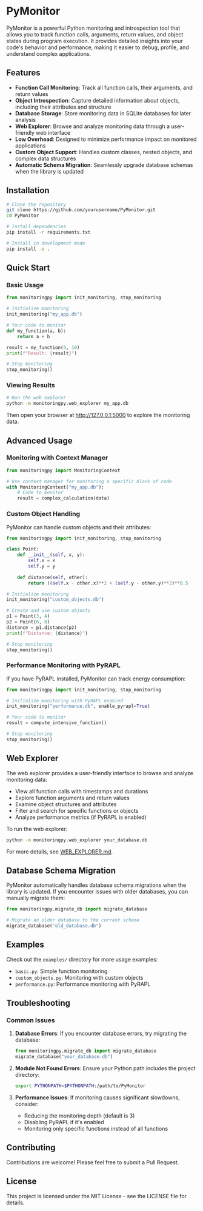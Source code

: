 # PyMonitor

PyMonitor is a powerful Python monitoring and introspection tool that allows you to track function calls, arguments, return values, and object states during program execution. It provides detailed insights into your code's behavior and performance, making it easier to debug, profile, and understand complex applications.

## Features

- **Function Call Monitoring**: Track all function calls, their arguments, and return values
- **Object Introspection**: Capture detailed information about objects, including their attributes and structure
- **Database Storage**: Store monitoring data in SQLite databases for later analysis
- **Web Explorer**: Browse and analyze monitoring data through a user-friendly web interface
- **Low Overhead**: Designed to minimize performance impact on monitored applications
- **Custom Object Support**: Handles custom classes, nested objects, and complex data structures
- **Automatic Schema Migration**: Seamlessly upgrade database schemas when the library is updated

## Installation

```bash
# Clone the repository
git clone https://github.com/yourusername/PyMonitor.git
cd PyMonitor

# Install dependencies
pip install -r requirements.txt

# Install in development mode
pip install -e .
```

## Quick Start

### Basic Usage

```python
from monitoringpy import init_monitoring, stop_monitoring

# Initialize monitoring
init_monitoring("my_app.db")

# Your code to monitor
def my_function(a, b):
    return a + b

result = my_function(5, 10)
print(f"Result: {result}")

# Stop monitoring
stop_monitoring()
```

### Viewing Results

```bash
# Run the web explorer
python -m monitoringpy.web_explorer my_app.db
```

Then open your browser at http://127.0.0.1:5000 to explore the monitoring data.

## Advanced Usage

### Monitoring with Context Manager

```python
from monitoringpy import MonitoringContext

# Use context manager for monitoring a specific block of code
with MonitoringContext("my_app.db"):
    # Code to monitor
    result = complex_calculation(data)
```

### Custom Object Handling

PyMonitor can handle custom objects and their attributes:

```python
from monitoringpy import init_monitoring, stop_monitoring

class Point:
    def __init__(self, x, y):
        self.x = x
        self.y = y
        
    def distance(self, other):
        return ((self.x - other.x)**2 + (self.y - other.y)**2)**0.5

# Initialize monitoring
init_monitoring("custom_objects.db")

# Create and use custom objects
p1 = Point(3, 4)
p2 = Point(6, 8)
distance = p1.distance(p2)
print(f"Distance: {distance}")

# Stop monitoring
stop_monitoring()
```

### Performance Monitoring with PyRAPL

If you have PyRAPL installed, PyMonitor can track energy consumption:

```python
from monitoringpy import init_monitoring, stop_monitoring

# Initialize monitoring with PyRAPL enabled
init_monitoring("performance.db", enable_pyrapl=True)

# Your code to monitor
result = compute_intensive_function()

# Stop monitoring
stop_monitoring()
```

## Web Explorer

The web explorer provides a user-friendly interface to browse and analyze monitoring data:

- View all function calls with timestamps and durations
- Explore function arguments and return values
- Examine object structures and attributes
- Filter and search for specific functions or objects
- Analyze performance metrics (if PyRAPL is enabled)

To run the web explorer:

```bash
python -m monitoringpy.web_explorer your_database.db
```

For more details, see [WEB_EXPLORER.md](WEB_EXPLORER.md).

## Database Schema Migration

PyMonitor automatically handles database schema migrations when the library is updated. If you encounter issues with older databases, you can manually migrate them:

```python
from monitoringpy.migrate_db import migrate_database

# Migrate an older database to the current schema
migrate_database("old_database.db")
```

## Examples

Check out the `examples/` directory for more usage examples:

- `basic.py`: Simple function monitoring
- `custom_objects.py`: Monitoring with custom objects
- `performance.py`: Performance monitoring with PyRAPL

## Troubleshooting

### Common Issues

1. **Database Errors**: If you encounter database errors, try migrating the database:
   ```python
   from monitoringpy.migrate_db import migrate_database
   migrate_database("your_database.db")
   ```

2. **Module Not Found Errors**: Ensure your Python path includes the project directory:
   ```bash
   export PYTHONPATH=$PYTHONPATH:/path/to/PyMonitor
   ```

3. **Performance Issues**: If monitoring causes significant slowdowns, consider:
   - Reducing the monitoring depth (default is 3)
   - Disabling PyRAPL if it's enabled
   - Monitoring only specific functions instead of all functions

## Contributing

Contributions are welcome! Please feel free to submit a Pull Request.

## License

This project is licensed under the MIT License - see the LICENSE file for details. 